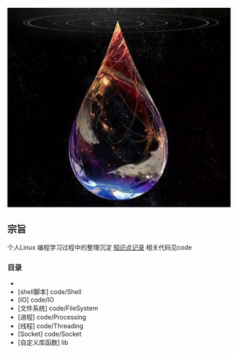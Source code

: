 
<p align="center">
   <img src="https://github.com/GS74390E2/C-/blob/master/WD.jpeg">
</p>

## 宗旨

个人Linux 编程学习过程中的整理沉淀
[知识点记录](http://naotu.baidu.com/home)
相关代码见code

### 目录

- 
- [shell脚本] code/Shell
- [IO] code/IO
- [文件系统] code/FileSystem
- [进程] code/Processing
- [线程] code/Threading
- [Socket] code/Socket
- [自定义库函数] lib
